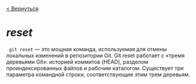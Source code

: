 [< Вернуться](./readme.md)

# ***reset***

` git reset` — это мощная команда, используемая для отмены локальных изменений в репозитории Git. Git reset работает с «тремя деревьями Git»: историей коммитов (HEAD), разделом проиндексированных файлов и рабочим каталогом. Существует три параметра командной строки, соответствующие этим трем деревьям.